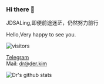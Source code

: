 ### Hi there 👋

<!--
**deng-rui/deng-rui** is a ✨ _special_ ✨ repository because its `README.md` (this file) appears on your GitHub profile.

Here are some ideas to get you started:

- 🔭 I’m currently working on ...
- 🌱 I’m currently learning ...
- 👯 I’m looking to collaborate on ...
- 🤔 I’m looking for help with ...
- 💬 Ask me about ...
- 📫 How to reach me: ...
- 😄 Pronouns: ...
- ⚡ Fun fact: ...
-->
JDSALing,即便前途迷茫，仍然努力前行

Hello,Very happy to see you.

![visitors](https://visitor-badge.glitch.me/badge?page_id=deng-rui.deng-rui)

[Telegram](https://t.me/derdct)  
Mail: dr@der.kim


![Dr's github stats](https://github-readme-stats.vercel.app/api/?username=LingASDJ&show_icons=true&title_color=fff&icon_color=79ff97&text_color=9f9f9f&bg_color=151515)
